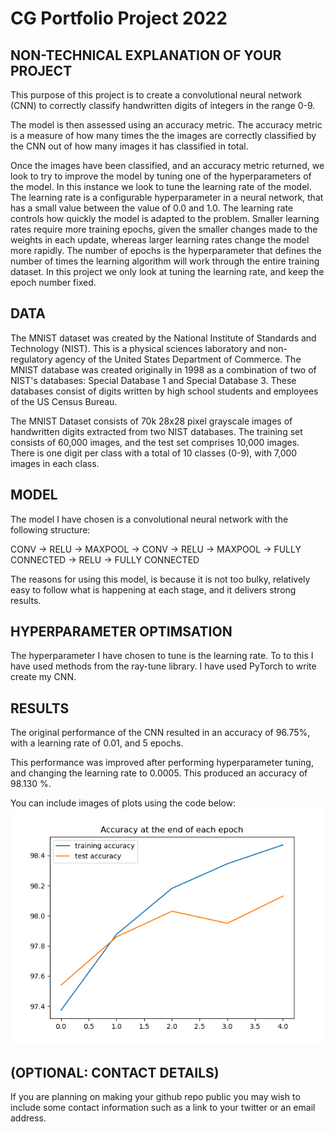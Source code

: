 # CG Portfolio Project 2022 


## NON-TECHNICAL EXPLANATION OF YOUR PROJECT

This purpose of this project is to create a convolutional neural network (CNN) to correctly classify handwritten digits of integers in the range 0-9.

The model is then assessed using an accuracy metric. The accuracy metric is a measure of how many times the the images are correctly classified by the CNN out of how many images it has classified in total. 

Once the images have been classified, and an accuracy metric returned, we look to try to improve the model by tuning one of the hyperparameters of the model. In this instance we look to tune the learning rate of the model. The learning rate is a configurable hyperparameter in a neural network, that has a small value between the value of 0.0 and 1.0. The learning rate controls how quickly the model is adapted to the problem. Smaller learning rates require more training epochs, given the smaller changes made to the weights in each update, whereas larger learning rates change the model more rapidly. The number of epochs is the hyperparameter that defines the number of times the learning algorithm will work through the entire training dataset. In this project we only look at tuning the learning rate, and keep the epoch number fixed.

## DATA

The MNIST dataset was created by the National Institute of Standards and Technology (NIST). This is a physical sciences laboratory and non-regulatory agency of the United States Department of Commerce. The MNIST database was created originally in 1998 as a combination of two of NIST's databases: Special Database 1 and Special Database 3. These databases consist of digits written by high school students and employees of the US Census Bureau.

The MNIST Dataset consists of 70k 28x28 pixel grayscale images of handwritten digits extracted from two NIST databases. The training set consists of 60,000 images, and the test set comprises 10,000 images. There is one digit per class with a total of 10 classes (0-9), with 7,000 images in each class.

## MODEL 

The model I have chosen is a convolutional neural network with the following structure:

CONV -> RELU -> MAXPOOL -> CONV -> RELU -> MAXPOOL -> FULLY CONNECTED -> RELU -> FULLY CONNECTED

The reasons for using this model, is because it is not too bulky, relatively easy to follow what is happening at each stage, and it delivers strong results. 

## HYPERPARAMETER OPTIMSATION

The hyperparameter I have chosen to tune is the learning rate. To to this I have used methods from the ray-tune library. I have used PyTorch to write create my CNN.

## RESULTS

The original performance of the CNN resulted in an accuracy of 96.75%, with a learning rate of 0.01, and 5 epochs. 

This performance was improved after performing hyperparameter tuning, and changing the learning rate to 0.0005. This produced an accuracy of 98.130 %.

You can include images of plots using the code below:
![Screenshot](TunedLR.png)

## (OPTIONAL: CONTACT DETAILS)
If you are planning on making your github repo public you may wish to include some contact information such as a link to your twitter or an email address. 

